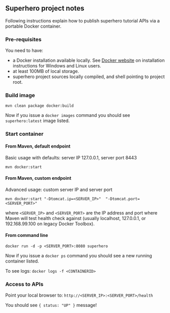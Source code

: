 ## Superhero project notes

Following instructions explain how to publish superhero tutorial APIs via a portable Docker container.

### Pre-requisites
You need to have:
- a Docker installation available locally. See [Docker website](https://docs.docker.com/install/) on installation instructions for Windows and Linux users.
- at least 100MB of local storage.
- superhero project sources locally compiled, and shell pointing to project root.


### Build image
`mvn clean package docker:build`

Now if you issue a `docker images` command you should see `superhero:latest` image listed.


### Start container

#### From Maven, default endpoint
Basic usage with defaults: server IP 127.0.0.1, server port 8443

`mvn docker:start`

#### From Maven, custom endpoint
Advanced usage: custom server IP and server port

`mvn docker:start "-Dtomcat.ip=<SERVER_IP>"  "-Dtomcat.port=<SERVER_PORT>"`

where `<SERVER_IP>` and `<SERVER_PORT>` are the IP address and port where Maven will test health check against (usually localhost, 127.0.0.1, or 192.168.99.100 on legacy Docker Toolbox).

#### From command line
`docker run -d -p <SERVER_PORT>:8080 superhero`

Now if you issue a `docker ps` command you should see a new running container listed.

To see logs:
`docker logs -f <CONTAINERID>`

### Access to APIs
Point your local browser to:
`http://<SERVER_IP>:<SERVER_PORT>/health`

You should see `{ status: "UP" }` message!
